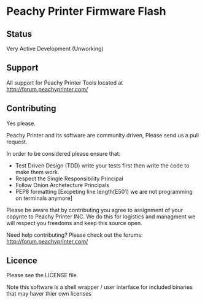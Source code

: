 Peachy Printer Firmware Flash
==================

Status
-------------------------

Very Active Development (Unworking)

Support
--------------------------

All support for Peachy Printer Tools located at http://forum.peachyprinter.com/


Contributing 
--------------------------

Yes please. 

Peachy Printer and its software are community driven, Please send us a pull request.

In order to be considered please ensure that:
+ Test Driven Design (TDD) write your tests first then write the code to make them work.
+ Respect the Single Responsibility Principal
+ Follow Onion Archetecture Principals
+ PEP8 formatting [Excpeting line length(E501) we are not programming on terminals anymore]

Please be aware that by contributing you agree to assignment of your copyrite to Peachy Printer INC. We do this for logistics and managment we will respect you freedoms and keep this source open.

Need help contributing? Please check out the forums: http://forum.peachyprinter.com/


Licence
---------------------------

Please see the LICENSE file

Note this software is a shell wrapper / user interface for included binaries that may haver thier own licenses